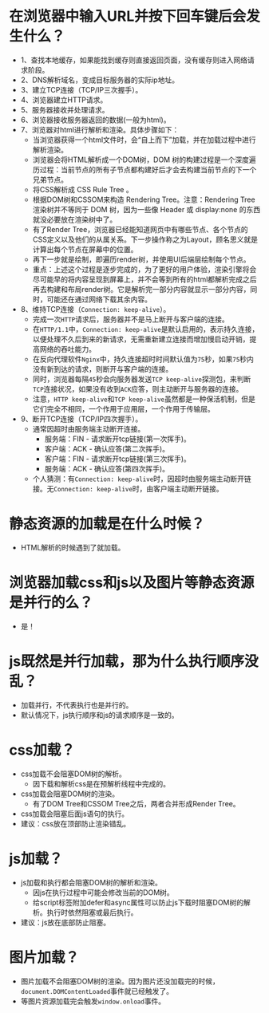 # 在浏览器中输入URL并按下回车键后会发生什么？
* 1、查找本地缓存，如果能找到缓存则直接返回页面，没有缓存则进入网络请求阶段。
* 2、DNS解析域名，变成目标服务器的实际ip地址。
* 3、建立TCP连接（TCP/IP三次握手）。
* 4、浏览器建立HTTP请求。
* 5、服务器接收并处理请求。
* 6、浏览器接收服务器返回的数据(一般为html)。
* 7、浏览器对html进行解析和渲染。具体步骤如下：
  - 当浏览器获得一个html文件时，会“自上而下”加载，并在加载过程中进行解析渲染。
  - 浏览器会将HTML解析成一个DOM树，DOM 树的构建过程是一个深度遍历过程：当前节点的所有子节点都构建好后才会去构建当前节点的下一个兄弟节点。
  - 将CSS解析成 CSS Rule Tree 。
  - 根据DOM树和CSSOM来构造 Rendering Tree。注意：Rendering Tree 渲染树并不等同于 DOM 树，因为一些像 Header 或 display:none 的东西就没必要放在渲染树中了。
  - 有了Render Tree，浏览器已经能知道网页中有哪些节点、各个节点的CSS定义以及他们的从属关系。下一步操作称之为Layout，顾名思义就是计算出每个节点在屏幕中的位置。
  - 再下一步就是绘制，即遍历render树，并使用UI后端层绘制每个节点。
  - 重点：上述这个过程是逐步完成的，为了更好的用户体验，渲染引擎将会尽可能早的将内容呈现到屏幕上，并不会等到所有的html都解析完成之后再去构建和布局render树。它是解析完一部分内容就显示一部分内容，同时，可能还在通过网络下载其余内容。
* 8、维持TCP连接（`Connection: keep-alive`）。
  - 完成一次`HTTP`请求后，服务器并不是马上断开与客户端的连接。
  - 在`HTTP/1.1`中，`Connection: keep-alive`是默认启用的，表示持久连接，以便处理不久后到来的新请求，无需重新建立连接而增加慢启动开销，提高网络的吞吐能力。
  - 在反向代理软件`Nginx`中，持久连接超时时间默认值为`75`秒，如果`75`秒内没有新到达的请求，则断开与客户端的连接。
  - 同时，浏览器每隔`45`秒会向服务器发送`TCP keep-alive`探测包，来判断`TCP`连接状况，如果没有收到`ACK`应答，则主动断开与服务器的连接。
  - 注意，`HTTP keep-alive`和`TCP keep-alive`虽然都是一种保活机制，但是它们完全不相同，一个作用于应用层，一个作用于传输层。
* 9、断开TCP连接（TCP/IP四次握手）。
  - 通常因超时由服务端主动断开连接。
    - 服务端：FIN - 请求断开tcp链接(第一次挥手)。
    - 客户端：ACK - 确认应答(第二次挥手)。
    - 客户端：FIN - 请求断开tcp链接(第三次挥手)。
    - 服务端：ACK - 确认应答(第四次挥手)。
  - 个人猜测：有`Connection: keep-alive`时，因超时由服务端主动断开链接。无`Connection: keep-alive`时，由客户端主动断开链接。

# 静态资源的加载是在什么时候？
* HTML解析的时候遇到了就加载。

# 浏览器加载css和js以及图片等静态资源是并行的么？
* 是！

# js既然是并行加载，那为什么执行顺序没乱？
* 加载并行，不代表执行也是并行的。
* 默认情况下，js执行顺序和js的请求顺序是一致的。

# css加载？
* css加载不会阻塞DOM树的解析。
  - 因下载和解析css是在预解析线程中完成的。
* css加载会阻塞DOM树的渲染。
  - 有了DOM Tree和CSSOM Tree之后，两者合并形成Render Tree。
* css加载会阻塞后面js语句的执行。
* 建议：css放在顶部防止渲染错乱。

# js加载？
* js加载和执行都会阻塞DOM树的解析和渲染。
  - 因js在执行过程中可能会修改当前的DOM树。
  - 给script标签附加defer和async属性可以防止js下载时阻塞DOM树的解析。执行时依然阻塞或最后执行。
* 建议：js放在底部防止阻塞。

# 图片加载？
* 图片加载不会阻塞DOM树的渲染。因为图片还没加载完的时候，```document.DOMContentLoaded```事件就已经触发了。
* 等图片资源加载完会触发```window.onload```事件。
